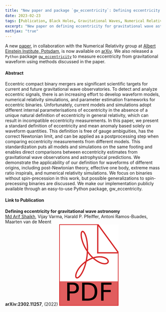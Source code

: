 ```yaml
---
title: "New paper and package `gw_eccentricity`: Defining eccentricity for gravitational wave astronomy"
date: 2023-02-23
tags: [Publication, Black Holes, Gravitational Waves, Numerical Relativity, Eccentricity]
excerpt: "New paper on defining eccentricity for gravitational wave astronomy."
mathjax: "true"
---
```

A new [paper](https://arxiv.org/), in collaboration with the Numerical Relativity group at
[Albert Einstein Institute, Potsdam](https://www.aei.mpg.de/astro-cosmo-rel),
is now available on [arXiv](https://arxiv.org/). We also released a `Python` package
[`gw_eccentricity`](https://pypi.org/project/gw-eccentricity/)
to measure eccentricity from gravitational waveform using methods discussed in the paper.

#### Abstract
Eccentric compact binary mergers are significant scientific targets for current and future gravitational wave observatories.
To detect and analyze eccentric signals, there is an increasing effort to develop waveform models, numerical relativity simulations,
and parameter estimation frameworks for eccentric binaries. Unfortunately, current models and simulations adopt different internal
parameterisations of eccentricity in the absence of a unique natural definition of eccentricity in general relativity,
which can result in incompatible eccentricity measurements. In this paper, we present a standard definition of eccentricity
and mean anomaly based solely on waveform quantities. This definition is free of gauge ambiguities, has the correct Newtonian limit,
and can be applied as a postprocessing step when comparing eccentricity measurements from different models.
This standardization puts all models and simulations on the same footing and enables direct comparisons between eccentricity
estimates from gravitational wave observations and astrophysical predictions. We demonstrate the applicability of our definition
for waveforms of different origins, including post-Newtonian theory, effective one body, extreme mass ratio inspirals, and numerical
relativity simulations. We focus on binaries without spin-precession in this work, but possible generalizations to spin-precessing binaries
are discussed. We make our implementation publicly available through an easy-to-use Python package, gw_eccentricity. 

#### Link to Publication
<b>Defining eccentricity for gravitational wave astronomy</b><br>
  <u>Md Arif Shaikh</u>, Vijay Varma, Harald P. Pfeiffer, Antoni Ramos-Buades, Maarten van de Meent<br>
  **arXiv:2302.11257**, (2022) <a href="https://arxiv.org/pdf/2302.11257.pdf"><img class="svg-icon" src="/assets/pdf.svg"></a>
